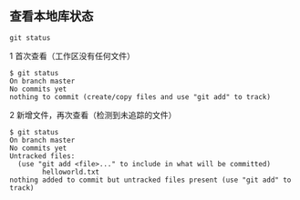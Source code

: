 ## 查看本地库状态

```
git status
```

1 首次查看（工作区没有任何文件）

```
$ git status
On branch master
No commits yet
nothing to commit (create/copy files and use "git add" to track)
```

2 新增文件，再次查看（检测到未追踪的文件）

```
$ git status
On branch master
No commits yet
Untracked files:
  (use "git add <file>..." to include in what will be committed)
        helloworld.txt
nothing added to commit but untracked files present (use "git add" to track)
```
